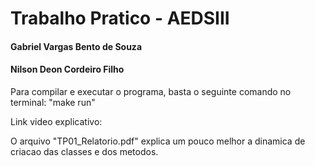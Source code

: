 # Trabalho Pratico - AEDSIII

#### Gabriel Vargas Bento de Souza
#### Nilson Deon Cordeiro Filho

Para compilar e executar o programa, basta o seguinte comando no terminal: "make run"

Link video explicativo: 

O arquivo "TP01_Relatorio.pdf" explica um pouco melhor a dinamica de criacao das classes e dos metodos.

